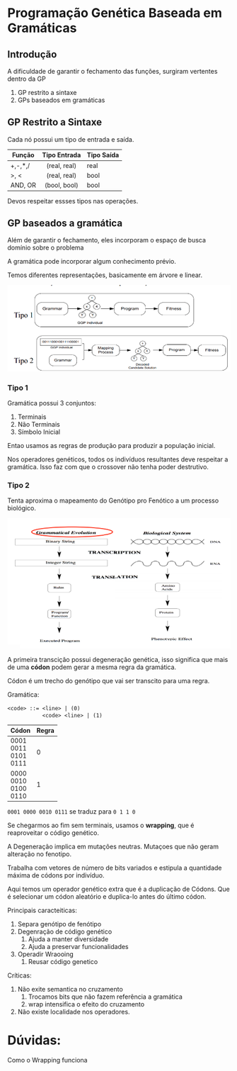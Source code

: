 # Programação Genética Baseada em Gramáticas

## Introdução

A dificuldade de garantir o fechamento das funções, surgiram vertentes dentro da GP

1. GP restrito a sintaxe
2. GPs baseados em gramáticas

## GP Restrito a Sintaxe

Cada nó possui um tipo de entrada e saída.

Função | Tipo Entrada | Tipo Saída
-------|:--------------:|------------ 
+,-,*,/|(real, real)  | real
>, <   |(real, real)  | bool
AND, OR|(bool, bool)  | bool

Devos respeitar essses tipos nas operações.

## GP baseados a gramática

Além de garantir o fechamento, eles incorporam o espaço de busca domínio sobre o problema

A gramática pode incorporar algum conhecimento prévio.

Temos diferentes representações, basicamente em árvore e linear.

<img src="imgs/GP_tipos.png">

### Tipo 1

Gramática possui 3 conjuntos:
1. Terminais
2. Não Terminais
3. Símbolo Inicial

Entao usamos as regras de produção para produzir a população inicial.

Nos operadores genéticos, todos os indivíduos resultantes deve respeitar a gramática. Isso faz com que o crossover não tenha poder destrutivo.

### Tipo 2

Tenta aproxima o mapeamento do Genótipo pro Fenótico a um processo biológico.

<img src="imgs/GP_tipo2.png">

A primeira transcição possui degeneração genética, isso significa que mais de uma **códon** podem gerar a mesma regra da gramática.

Códon é um trecho do genótipo que vai ser transcito para uma regra.

Gramática:
```
<code> ::= <line> | (0)
           <code> <line> | (1)
```

Códon | Regra
------|-------
0001</br> 0011</br> 0101</br> 0111 | 0
0000</br> 0010</br> 0100</br> 0110 | 1

`0001 0000 0010 0111` se traduz para `0 1 1 0`


Se chegarmos ao fim sem terminais, usamos o **wrapping**, que é reaproveitar o código genético. 

A Degeneração implica em mutações neutras. Mutaçoes que não geram alteração no fenotipo.

Trabalha com vetores de número de bits variados e estipula a quantidade máxima de códons por indivíduo.

Aqui temos um operador genético extra que é a duplicação de Códons. Que é selecionar um códon aleatório e duplica-lo antes do último códon.

Principais caracteiticas:
1. Separa genótipo de fenótipo
2. Degenração de código genético
   1. Ajuda a manter diversidade
   2. Ajuda a preservar funcionalidades
3. Operadir Wraooing
   1. Reusar código genetico

Críticas:
1. Não exite semantica no cruzamento
   1. Trocamos bits que não fazem referência a gramática
   2. wrap intensifica o efeito do cruzamento
2. Não existe localidade nos operadores.

# Dúvidas:

Como o Wrapping funciona